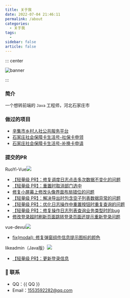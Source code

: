 ```yaml
---
title: 关于我
date: 2022-07-04 21:46:11
permalink: /about
categories: 
  - 关于我
tags: 
  - 
sidebar: false
article: false
---
```


::: center

![banner](https://cdn.staticaly.com/gh/Lucky-Ya-Q/image-store@main/blog/banner.61aaip4o8180.webp)

:::

<!-- more -->

### 简介

一个想转前端的 `Java` 工程师，河北石家庄市

### 做过的项目

- [辛集市乡村人社公共服务平台](http://xjsbk.sjzydrj.net/weixinweb/web)
- [石家庄社会保障卡生活号-社保卡申领](https://www.sjz12333.net/zrdzsbk/zfbshebaoka/home)
- [石家庄社会保障卡生活号-补换卡申请](https://www.sjz12333.net/zrdzsbk/zfbbuka/home)

### 提交的PR

RuoYi-Vue<img src="https://gitee.com/y_project/RuoYi-Vue/badge/star.svg" />


- [【轻量级 PR】：修复调度日志点击多次数据不变化的问题](https://gitee.com/y_project/RuoYi-Vue/pulls/611)
- [【轻量级 PR】：重置时取消部门选中](https://gitee.com/y_project/RuoYi-Vue/pulls/606)
- [修复小屏幕上修改头像界面布局错位的问题](https://gitee.com/y_project/RuoYi-Vue/pulls/604)
- [【轻量级 PR】：解决导出时包含空子列表数据异常的问题](https://gitee.com/y_project/RuoYi-Vue/pulls/595)
- [【轻量级 PR】：优化日志操作中重置按钮时重复查询的问题](https://gitee.com/y_project/RuoYi-Vue/pulls/581)
- [【轻量级 PR】：修复操作日志列表查询业务类型时的bug](https://gitee.com/y_project/RuoYi-Vue/pulls/488)
- [修改登录超时刷新页面跳转登录页面还提示重新登录问题](https://gitee.com/y_project/RuoYi-Vue/pulls/431)

vue-devui<img src="https://img.shields.io/github/stars/DevCloudFE/vue-devui.svg?style=social" />

- [fix(modal): 修复弹窗组件信息提示图标的颜色](https://github.com/DevCloudFE/vue-devui/pull/1514)

likeadmin（Java版）<img src="https://gitee.com/likeadmin/likeadmin_java/badge/star.svg" />

- [【轻量级 PR】：更新登录信息](https://gitee.com/likeadmin/likeadmin_java/pulls/24)

### :email: 联系

- QQ：<a :href="qqUrl" class='qq'>{{ QQ }}</a>
- Email：<a href="mailto:1553592282@qq.com">1553592282@qq.com</a>

<script>
  export default {
    data(){
      return {
        QQ: '1553592282',
        qqUrl: `tencent://message/?uin=${this.QQ}&Site=&Menu=yes`
      }
    },
    mounted(){
      const flag =  navigator.userAgent.match(/(phone|pad|pod|iPhone|iPod|ios|iPad|Android|Mobile|BlackBerry|IEMobile|MQQBrowser|JUC|Fennec|wOSBrowser|BrowserNG|WebOS|Symbian|Windows Phone)/i);
      if(flag){
        this.qqUrl = `mqqwpa://im/chat?chat_type=wpa&uin=${this.QQ}&version=1&src_type=web&web_src=oicqzone.com`
      }
    }
  }
</script>
